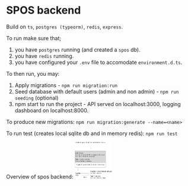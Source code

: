 # SPOS backend

Build on `ts`, `postgres (typeorm)`, `redis`, `express`.

To run make sure that;
1. you have `postgres` running (and created a `spos` db).
2. you have `redis` running.
3. you have configured your `.env` file to accomodate `environment.d.ts`.

To then run, you may:
1. Apply migrations - `npm run migration:run` 
2. Seed database with default users (admin and non admin) - `npm run seeding` (optional)
3. npm start to run the project - API served on localhost:3000, logging dashboard on localhost:8000.

To produce new migrations:
`npm run migration:generate --name=<name>`

To run test (creates local sqlite db and in memory redis):
`npm run test`

Overview of spos backend:
<img src="./img/spos-overview.png" width="100" height="100">